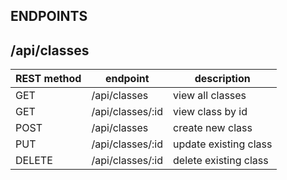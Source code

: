 ## ENDPOINTS


## /api/classes

| REST method   | endpoint          | description                 |
| ------------  | ----------------- | -------------------------   |
|   GET         |  /api/classes     |    view all classes         |
|   GET         |  /api/classes/:id |    view class by id         |
|   POST        |  /api/classes     |    create new class         |
|   PUT         |  /api/classes/:id |    update existing class    | 
|   DELETE      |  /api/classes/:id |    delete existing class    |

